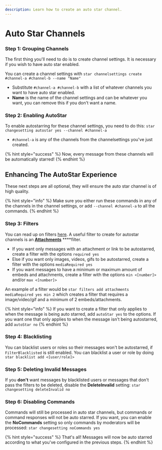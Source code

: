 ```yaml
---
description: Learn how to create an auto star channel.
---
```


# Auto Star Channels

### Step 1: Grouping Channels

The first thing you'll need to do is to create channel settings. It is necessary if you wish to have auto star enabled.

You can create a channel settings with `star channelsettings create #channel-a #channel-b --name "Name"`

* Substitute `#channel-a #channel-b` with a list of whatever channels you want to have auto star enabled.
* **Name** is the name of the channel settings and can be whatever you want, you can remove this if you don't want a name.

### Step 2: Enabling AutoStar

To enable autostarring for these channel settings, you need to do this: `star changesetting autostar yes --channel #channel-a`

* `#channel-a` is any of the channels from the channelsettings you've just created.

{% hint style="success" %}
Now, every message from these channels will be automatically starred!
{% endhint %}



## Enhancing The AutoStar Experience

These next steps are all optional, they will ensure the auto star channel is of high quality.

{% hint style="info" %}
Make sure you either run these commands in any of the channels in the channel settings, or add `--channel #channel-a` to all the commands.
{% endhint %}

### Step 3: Filters

You can read up on filters [here](../filters/filters-overview.md). A useful filter to create for autostar channels is an [**Attachments**](../filters/creating-filters.md#attachments) ****filter.

* If you want only messages with an attachment or link to be autostarred, create a filter with the options `required yes`
* Else if you want only images, videos, gifs to be autostarred, create a filter with the options `mediaRequired yes`
* If you want messages to have a minimum or maximum amount of embeds and attachments, create a filter with the options `min <[number]>` and/or `max <[number]>`

An example of a filter would be `star filters add attachments mediaRequired yes min 2` which creates a filter that requires a image/video/gif and a minimum of 2 embeds/attachments.

{% hint style="info" %}
If you want to create a filter that only applies to when the message is being auto starred, add `autoStar yes` to the options. If you want one that only applies to when the message isn't being autostarred, add `autoStar no`
{% endhint %}

### Step 4: Blacklisting

You can blacklist users or roles so their messages won't be autostarred, if `FilterBlacklisted` is still enabled. You can blacklist a user or role by doing `star blacklist add <[user/role]>`

### Step 5: Deleting Invalid Messages

If you **don't** want messages by blacklisted users or messages that don't pass the filters to be deleted, disable the **DeleteInvalid** setting:  `star changesetting deleteInvalid no`

### Step 6: Disabling Commands

Commands will still be processed in auto star channels, but commands or command responses will not be auto starred. If you want, you can enable the **NoCommands** setting so only commands by moderators will be processed: `star changesetting noCommands yes`

{% hint style="success" %}
That's all! Messages will now be auto starred according to what you've configured in the previous steps.
{% endhint %}



